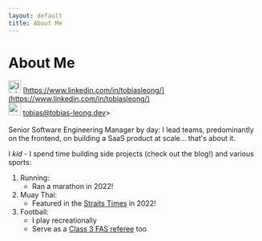 ```yaml
---
layout: default
title: About Me
---
```


# About Me

<img src="https://upload.wikimedia.org/wikipedia/commons/8/81/LinkedIn_icon.svg" align="bottom" alt="linkedin-image" width="25px"> [https://www.linkedin.com/in/tobiasleong/](https://www.linkedin.com/in/tobiasleong/)<br>
<img src="../assets/email-icon.svg" width="25px"> [tobias@tobias-leong.dev](mailto:tobias@tobias-leong.dev)><br><br>
Senior Software Engineering Manager by day: I lead teams, predominantly on the frontend, on building a SaaS product at scale... that's about it.

I _kid_ - I spend time building side projects (check out the blog!) and various sports:

1. Running:
   - Ran a marathon in 2022!
2. Muay Thai:
   - Featured in the [Straits Times](https://www.edb.gov.sg/en/business-insights/insights/4-day-work-week-in-fnb-recharge-fridays-in-tech-how-companies-are-redefining-the-future-of-work.html) in 2022!
3. Football:
   - I play recreationally
   - Serve as a [Class 3 FAS referee](https://www.fas.org.sg/referees/) too
